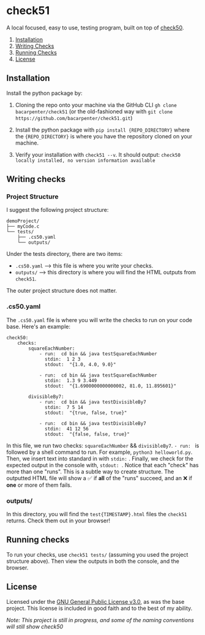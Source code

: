 # check51

A local focused, easy to use, testing program, built on top of [check50](https://github.com/cs50/check50).

1. [Installation](https://github.com/bacarpenter/check51/tree/main#installation)
2. [Writing Checks](https://github.com/bacarpenter/check51/tree/main#installation)
3. [Running Checks](https://github.com/bacarpenter/check51/tree/main#running-checks)
4. [License](https://github.com/bacarpenter/check51/tree/main#running-checks)

## Installation

Install the python package by:

 1. Cloning the repo onto your machine via the GitHub CLI `gh clone bacarpenter/check51` (or the old-fashioned way with `git clone https://github.com/bacarpenter/check51.git`)

2. Install the python package with `pip install {REPO_DIRECTORY}` where the `{REPO_DIRECTORY}` is where you have the repository cloned on your machine.

3.  Verify your installation with `check51 --v`. It should output: `check50 locally installed, no version information available`

## Writing checks

### Project Structure

I suggest the following project structure:
```
demoProject/
├── myCode.c
└── tests/
	├── .cs50.yaml
	└── outputs/
``` 

Under the tests directory, there are two items:
* `.cs50.yaml` --> this file is where you write your checks.
* `outputs/` --> this directory is where you will find the HTML outputs from `check51`.

The outer project structure does not matter. 

### .cs50.yaml

The `.cs50.yaml` file is where you will write the checks to run on your code base. Here's an example:
```
check50:
	checks:
		squareEachNumber:
			- run:  cd bin && java testSquareEachNumber
			  stdin:  1 2 3
			  stdout:  "{1.0, 4.0, 9.0}"

			- run:  cd bin && java testSquareEachNumber
			  stdin:  1.3 9 3.449
			  stdout:  "{1.6900000000000002, 81.0, 11.895601}"

		divisibleBy7:
			- run:  cd bin && java testDivisibleBy7
			  stdin:  7 5 14
			  stdout:  "{true, false, true}"
			  
			- run:  cd bin && java testDivisibleBy7
			  stdin:  41 12 56
			  stdout:  "{false, false, true}"
```

In this file, we run two checks: `squareEachNumber` && `divisibleBy7`. `- run: ` is followed by a shell command to run. For example, `python3 helloworld.py`. Then, we insert text into standard in with `stdin:` . Finally, we check for the expected output in the console with, `stdout: `. Notice that each "check" has more than one "runs". This is a subtle way to create structure. The outputted HTML file will show a ✅ if **all** of the "runs" succeed, and an ❌ if **one** or more of them fails. 

### outputs/

In this directory, you will find the `test{TIMESTAMP}.html` files the `check51` returns. Check them out in your browser!


## Running checks

To run your checks, use `check51 tests/` (assuming you used the project structure above). Then view the outputs in both the console, and the browser.

## License

Licensed under the [GNU General Public License v3.0](https://github.com/bacarpenter/check51/blob/main/LICENSE), as was the base project. This license is included in good faith and to the best of my ability. 

*Note: This project is still in progress, and some of the naming conventions will still show check50*
